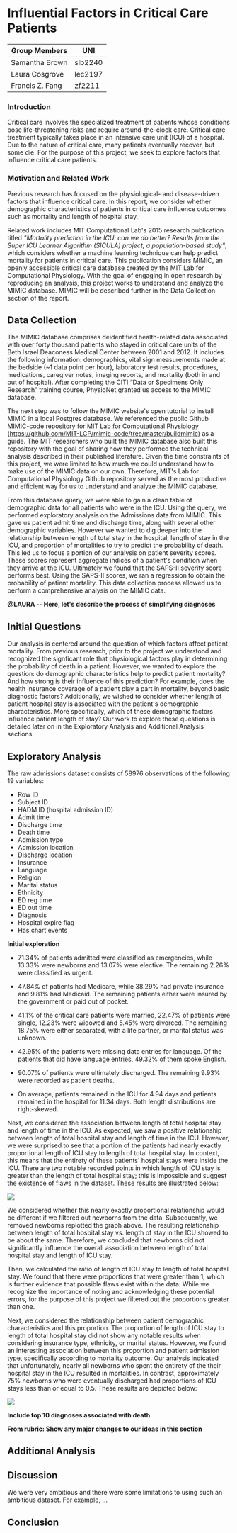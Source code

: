 Influential Factors in Critical Care Patients
================

| Group Members   | UNI     |
|-----------------|---------|
| Samantha Brown  | slb2240 |
| Laura Cosgrove  | lec2197 |
| Francis Z. Fang | zf2211  |

### Introduction

Critical care involves the specialized treatment of patients whose conditions pose life-threatening risks and require around-the-clock care. Critical care treatment typically takes place in an intensive care unit (ICU) of a hospital. Due to the nature of critical care, many patients eventually recover, but some die. For the purpose of this project, we seek to explore factors that influence critical care patients.

### Motivation and Related Work

Previous research has focused on the physiological- and disease-driven factors that influence critical care. In this report, we consider whether demographic characteristics of patients in critical care influence outcomes such as mortality and length of hospital stay.

Related work includes MIT Computational Lab's 2015 research publication titled *"Mortality prediction in the ICU: can we do better? Results from the Super ICU Learner Algorithm (SICULA) project, a population-based study"*, which considers whether a machine learning technique can help predict mortality for patients in critical care. This publication considers MIMIC, an openly accessible critical care database created by the MIT Lab for Computational Physiology. With the goal of engaging in open research by reproducing an analysis, this project works to understand and analyze the MIMIC database. MIMIC will be described further in the Data Collection section of the report.

Data Collection
---------------

The MIMIC database comprises deidentified health-related data associated with over forty thousand patients who stayed in critical care units of the Beth Israel Deaconess Medical Center between 2001 and 2012. It includes the following information: demographics, vital sign measurements made at the bedside (~1 data point per hour), laboratory test results, procedures, medications, caregiver notes, imaging reports, and mortality (both in and out of hospital). After completing the CITI “Data or Specimens Only Research” training course, PhysioNet granted us access to the MIMIC database.

The next step was to follow the MIMIC website's open tutorial to install MIMIC in a local Postgres database. We referenced the public Github MIMIC-code repository for MIT Lab for Computational Physiology (<https://github.com/MIT-LCP/mimic-code/tree/master/buildmimic>) as a guide. The MIT researchers who built the MIMIC database also built this repository with the goal of sharing how they performed the technical analysis described in their published literature. Given the time constraints of this project, we were limited to how much we could understand how to make use of the MIMIC data on our own. Therefore, MIT's Lab for Computational Physiology Github repository served as the most productive and efficient way for us to understand and analyze the MIMIC database.

From this database query, we were able to gain a clean table of demographic data for all patients who were in the ICU. Using the query, we performed exploratory analysis on the Admissions data from MIMIC. This gave us patient admit time and discharge time, along with several other demographic variables. However we wanted to dig deeper into the relationship between length of total stay in the hospital, length of stay in the ICU, and proportion of mortalities to try to predict the probability of death. This led us to focus a portion of our analysis on patient severity scores. These scores represent aggregate indices of a patient's condition when they arrive at the ICU. Ultimately we found that the SAPS-II severity score performs best. Using the SAPS-II scores, we ran a regression to obtain the probability of patient mortality. This data collection process allowed us to perform a comprehensive analysis on the MIMIC data.

**@LAURA -- Here, let's describe the process of simplifying diagnoses**

Initial Questions
-----------------

Our analysis is centered around the question of which factors affect patient mortality. From previous research, prior to the project we understood and recognized the signficant role that physiological factors play in determining the probability of death in a patient. However, we wanted to explore the question: do demographic characteristics help to predict patient mortality? And how strong is their influence of this prediction? For example, does the health insurance coverage of a patient play a part in mortality, beyond basic diagnostic factors? Additionally, we wished to consider whether length of patient hospital stay is associated with the patient's demographic characteristics. More specifically, which of these demographic factors influence patient length of stay? Our work to explore these questions is detailed later on in the Exploratory Analysis and Additional Analysis sections.

Exploratory Analysis
--------------------

The raw admissions dataset consists of 58976 observations of the following 19 variables:

-   Row ID
-   Subject ID
-   HADM ID (hospital admission ID)
-   Admit time
-   Discharge time
-   Death time
-   Admission type
-   Admission location
-   Discharge location
-   Insurance
-   Language
-   Religion
-   Marital status
-   Ethnicity
-   ED reg time
-   ED out time
-   Diagnosis
-   Hospital expire flag
-   Has chart events

**Initial exploration**

-   71.34% of patients admitted were classified as emergencies, while 13.33% were newborns and 13.07% were elective. The remaining 2.26% were classified as urgent.

-   47.84% of patients had Medicare, while 38.29% had private insurance and 9.81% had Medicaid. The remaining patients either were insured by the government or paid out of pocket.

-   41.1% of the critical care patients were married, 22.47% of patients were single, 12.23% were widowed and 5.45% were divorced. The remaining 18.75% were either separated, with a life partner, or marital status was unknown.

-   42.95% of the patients were missing data entries for language. Of the patients that did have language entries, 49.32% of them spoke English.

-   90.07% of patients were ultimately discharged. The remaining 9.93% were recorded as patient deaths.

-   On average, patients remained in the ICU for 4.94 days and patients remained in the hospital for 11.34 days. Both length distributions are right-skewed.

Next, we considered the association between length of total hospital stay and length of time in the ICU. As expected, we saw a positive relationship between length of total hospital stay and length of time in the ICU. However, we were surprised to see that a portion of the patients had nearly exactly proportional length of ICU stay to length of total hospital stay. In context, this means that the entirety of these patients' hospital stays were inside the ICU. There are two notable recorded points in which length of ICU stay is greater than the length of total hospital stay; this is impossible and suggest the existence of flaws in the dataset. These results are illustrated below:

![](report_files/figure-markdown_github/unnamed-chunk-9-1.png)

We considered whether this nearly exactly proportional relationship would be different if we filtered out newborns from the data. Subsequently, we removed newborns replotted the graph above. The resulting relationship between length of total hospital stay vs. length of stay in the ICU showed to be about the same. Therefore, we concluded that newborns did not significantly influence the overall association between length of total hospital stay and length of ICU stay.

Then, we calculated the ratio of length of ICU stay to length of total hospital stay. We found that there were proportions that were greater than 1, which is further evidence that possible flaws exist within the data. While we recognize the importance of noting and acknowledging these potential errors, for the purpose of this project we filtered out the proportions greater than one.

Next, we considered the relationship between patient demographic characteristics and this proportion. The proportion of length of ICU stay to length of total hospital stay did not show any notable results when considering insurance type, ethnicity, or marital status. However, we found an interesting association between this proportion and patient admission type, specifically according to mortality outcome. Our analysis indicated that unfortunately, nearly all newborns who spent the entirety of the their hospital stay in the ICU resulted in mortalities. In contrast, approximately 75% newborns who were eventually discharged had proportions of ICU stays less than or equal to 0.5. These results are depicted below:

![](report_files/figure-markdown_github/unnamed-chunk-10-1.png)

**Include top 10 diagnoses associated with death**

**From rubric: Show any major changes to our ideas in this section**

Additional Analysis
-------------------

Discussion
----------

We were very ambitious and there were some limitations to using such an ambitious dataset. For example, ...

Conclusion
----------
